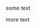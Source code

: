some text

<code-tabs>

  <code-pane title="src/app/some.component.ts" path="cb-component-relative-paths/src/app/some.component.ts">

  </code-pane>

  <code-pane title="src/app/some.component.html" path="cb-component-relative-paths/src/app/some.component.html">

  </code-pane>

  <code-pane title="src/app/some.component.css" path="cb-component-relative-paths/src/app/some.component.css">

  </code-pane>

  <code-pane title="src/app/app.component.ts" path="cb-component-relative-paths/src/app/app.component.ts">

  </code-pane>

</code-tabs>

more text

<code-tabs>

  <code-pane title="src/app/some.component.ts" path="cb-component-relative-paths/src/app/some.component.ts" region="region-1">

  </code-pane>

  <code-pane title="src/app/some.component.html" path="cb-component-relative-paths/src/app/some.component.html">

  </code-pane>

  <code-pane title="src/app/app.component.ts" path="cb-component-relative-paths/src/app/app.component.ts" region="region-2">

  </code-pane>

</code-tabs>

